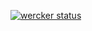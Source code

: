 [![wercker status](https://app.wercker.com/status/cf2a48ec7a6b012c4b25dad42a70860e/s/master "wercker status")](https://app.wercker.com/project/byKey/cf2a48ec7a6b012c4b25dad42a70860e)